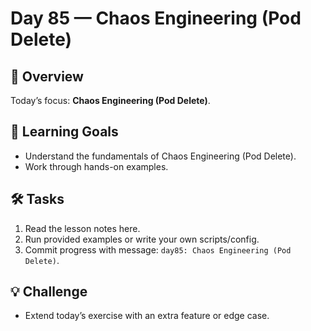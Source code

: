 # Day 85 — Chaos Engineering (Pod Delete)

## 📖 Overview
Today’s focus: **Chaos Engineering (Pod Delete)**.

## 🎯 Learning Goals
- Understand the fundamentals of Chaos Engineering (Pod Delete).
- Work through hands-on examples.

## 🛠️ Tasks
1. Read the lesson notes here.
2. Run provided examples or write your own scripts/config.
3. Commit progress with message: `day85: Chaos Engineering (Pod Delete)`.

## 💡 Challenge
- Extend today’s exercise with an extra feature or edge case.
